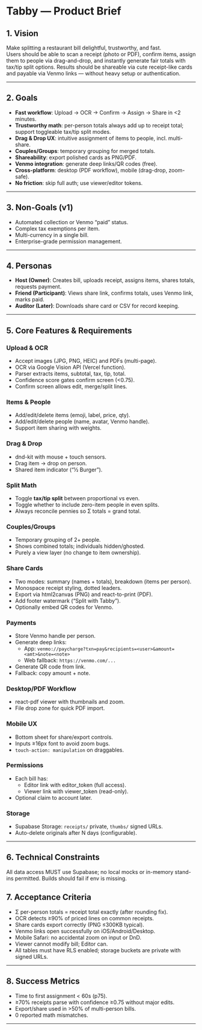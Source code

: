 # Tabby — Product Brief

## 1. Vision
Make splitting a restaurant bill delightful, trustworthy, and fast.  
Users should be able to scan a receipt (photo or PDF), confirm items, assign them to people via drag-and-drop, and instantly generate fair totals with tax/tip split options. Results should be shareable via cute receipt-like cards and payable via Venmo links — without heavy setup or authentication.

---

## 2. Goals
- **Fast workflow**: Upload → OCR → Confirm → Assign → Share in <2 minutes.
- **Trustworthy math**: per-person totals always add up to receipt total; support toggleable tax/tip split modes.
- **Drag & Drop UX**: intuitive assignment of items to people, incl. multi-share.
- **Couples/Groups**: temporary grouping for merged totals.
- **Shareability**: export polished cards as PNG/PDF.
- **Venmo integration**: generate deep links/QR codes (free).
- **Cross-platform**: desktop (PDF workflow), mobile (drag-drop, zoom-safe).
- **No friction**: skip full auth; use viewer/editor tokens.

---

## 3. Non-Goals (v1)
- Automated collection or Venmo “paid” status.
- Complex tax exemptions per item.
- Multi-currency in a single bill.
- Enterprise-grade permission management.

---

## 4. Personas
- **Host (Owner)**: Creates bill, uploads receipt, assigns items, shares totals, requests payment.  
- **Friend (Participant)**: Views share link, confirms totals, uses Venmo link, marks paid.  
- **Auditor (Later)**: Downloads share card or CSV for record keeping.

---

## 5. Core Features & Requirements

### Upload & OCR
- Accept images (JPG, PNG, HEIC) and PDFs (multi-page).
- OCR via Google Vision API (Vercel function).
- Parser extracts items, subtotal, tax, tip, total.
- Confidence score gates confirm screen (<0.75).
- Confirm screen allows edit, merge/split lines.

### Items & People
- Add/edit/delete items (emoji, label, price, qty).
- Add/edit/delete people (name, avatar, Venmo handle).
- Support item sharing with weights.

### Drag & Drop
- dnd-kit with mouse + touch sensors.
- Drag item → drop on person.
- Shared item indicator (“½ Burger”).

### Split Math
- Toggle **tax/tip split** between proportional vs even.
- Toggle whether to include zero-item people in even splits.
- Always reconcile pennies so Σ totals = grand total.

### Couples/Groups
- Temporary grouping of 2+ people.
- Shows combined totals; individuals hidden/ghosted.
- Purely a view layer (no change to item ownership).

### Share Cards
- Two modes: summary (names + totals), breakdown (items per person).
- Monospace receipt styling, dotted leaders.
- Export via html2canvas (PNG) and react-to-print (PDF).
- Add footer watermark (“Split with Tabby”).
- Optionally embed QR codes for Venmo.

### Payments
- Store Venmo handle per person.
- Generate deep links:
  - App: `venmo://paycharge?txn=pay&recipients=<user>&amount=<amt>&note=<note>`
  - Web fallback: `https://venmo.com/...`
- Generate QR code from link.
- Fallback: copy amount + note.

### Desktop/PDF Workflow
- react-pdf viewer with thumbnails and zoom.
- File drop zone for quick PDF import.

### Mobile UX
- Bottom sheet for share/export controls.
- Inputs ≥16px font to avoid zoom bugs.
- `touch-action: manipulation` on draggables.

### Permissions
- Each bill has:
  - Editor link with editor_token (full access).
  - Viewer link with viewer_token (read-only).
- Optional claim to account later.

### Storage
- Supabase Storage: `receipts/` private, `thumbs/` signed URLs.
- Auto-delete originals after N days (configurable).

---

## 6. Technical Constraints
All data access MUST use Supabase; no local mocks or in-memory stand-ins permitted. Builds should fail if env is missing.

## 7. Acceptance Criteria
- Σ per-person totals = receipt total exactly (after rounding fix).
- OCR detects ≥90% of priced lines on common receipts.
- Share cards export correctly (PNG ≤300KB typical).
- Venmo links open successfully on iOS/Android/Desktop.
- Mobile Safari: no accidental zoom on input or DnD.
- Viewer cannot modify bill; Editor can.
- All tables must have RLS enabled; storage buckets are private with signed URLs.

---

## 8. Success Metrics
- Time to first assignment < 60s (p75).
- ≥70% receipts parse with confidence ≥0.75 without major edits.
- Export/share used in >50% of multi-person bills.
- 0 reported math mismatches.

---
